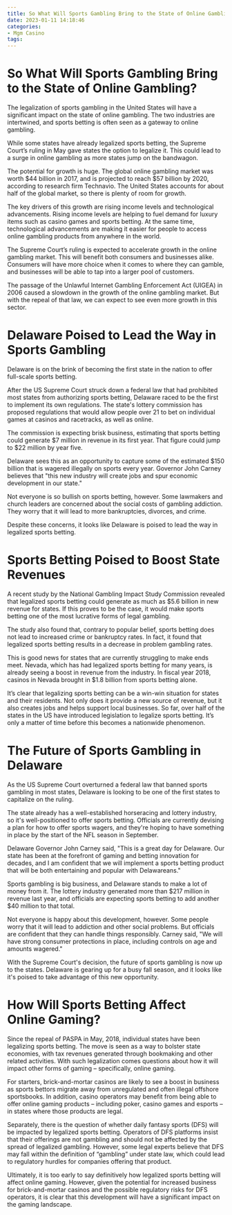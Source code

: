 ```yaml
---
title: So What Will Sports Gambling Bring to the State of Online Gambling
date: 2023-01-11 14:18:46
categories:
- Mgm Casino
tags:
---
```



#  So What Will Sports Gambling Bring to the State of Online Gambling?

The legalization of sports gambling in the United States will have a significant impact on the state of online gambling. The two industries are intertwined, and sports betting is often seen as a gateway to online gambling.

While some states have already legalized sports betting, the Supreme Court’s ruling in May gave states the option to legalize it. This could lead to a surge in online gambling as more states jump on the bandwagon.

The potential for growth is huge. The global online gambling market was worth $44 billion in 2017, and is projected to reach $57 billion by 2020, according to research firm Technavio. The United States accounts for about half of the global market, so there is plenty of room for growth.

The key drivers of this growth are rising income levels and technological advancements. Rising income levels are helping to fuel demand for luxury items such as casino games and sports betting. At the same time, technological advancements are making it easier for people to access online gambling products from anywhere in the world.

The Supreme Court’s ruling is expected to accelerate growth in the online gambling market. This will benefit both consumers and businesses alike. Consumers will have more choice when it comes to where they can gamble, and businesses will be able to tap into a larger pool of customers.

The passage of the Unlawful Internet Gambling Enforcement Act (UIGEA) in 2006 caused a slowdown in the growth of the online gambling market. But with the repeal of that law, we can expect to see even more growth in this sector.

#  Delaware Poised to Lead the Way in Sports Gambling

Delaware is on the brink of becoming the first state in the nation to offer full-scale sports betting.

After the US Supreme Court struck down a federal law that had prohibited most states from authorizing sports betting, Delaware raced to be the first to implement its own regulations. The state's lottery commission has proposed regulations that would allow people over 21 to bet on individual games at casinos and racetracks, as well as online.

The commission is expecting brisk business, estimating that sports betting could generate $7 million in revenue in its first year. That figure could jump to $22 million by year five.

Delaware sees this as an opportunity to capture some of the estimated $150 billion that is wagered illegally on sports every year. Governor John Carney believes that "this new industry will create jobs and spur economic development in our state."

Not everyone is so bullish on sports betting, however. Some lawmakers and church leaders are concerned about the social costs of gambling addiction. They worry that it will lead to more bankruptcies, divorces, and crime.

Despite these concerns, it looks like Delaware is poised to lead the way in legalized sports betting.

#  Sports Betting Poised to Boost State Revenues

A recent study by the National Gambling Impact Study Commission revealed that legalized sports betting could generate as much as $5.6 billion in new revenue for states. If this proves to be the case, it would make sports betting one of the most lucrative forms of legal gambling.

The study also found that, contrary to popular belief, sports betting does not lead to increased crime or bankruptcy rates. In fact, it found that legalized sports betting results in a decrease in problem gambling rates.

This is good news for states that are currently struggling to make ends meet. Nevada, which has had legalized sports betting for many years, is already seeing a boost in revenue from the industry. In fiscal year 2018, casinos in Nevada brought in $1.8 billion from sports betting alone.

It’s clear that legalizing sports betting can be a win-win situation for states and their residents. Not only does it provide a new source of revenue, but it also creates jobs and helps support local businesses. So far, over half of the states in the US have introduced legislation to legalize sports betting. It’s only a matter of time before this becomes a nationwide phenomenon.

#  The Future of Sports Gambling in Delaware

As the US Supreme Court overturned a federal law that banned sports gambling in most states, Delaware is looking to be one of the first states to capitalize on the ruling.

The state already has a well-established horseracing and lottery industry, so it's well-positioned to offer sports betting. Officials are currently devising a plan for how to offer sports wagers, and they're hoping to have something in place by the start of the NFL season in September.

Delaware Governor John Carney said, "This is a great day for Delaware. Our state has been at the forefront of gaming and betting innovation for decades, and I am confident that we will implement a sports betting product that will be both entertaining and popular with Delawareans."

Sports gambling is big business, and Delaware stands to make a lot of money from it. The lottery industry generated more than $217 million in revenue last year, and officials are expecting sports betting to add another $40 million to that total.

Not everyone is happy about this development, however. Some people worry that it will lead to addiction and other social problems. But officials are confident that they can handle things responsibly. Carney said, "We will have strong consumer protections in place, including controls on age and amounts wagered."

With the Supreme Court's decision, the future of sports gambling is now up to the states. Delaware is gearing up for a busy fall season, and it looks like it's poised to take advantage of this new opportunity.

#  How Will Sports Betting Affect Online Gaming?

Since the repeal of PASPA in May, 2018, individual states have been legalizing sports betting. The move is seen as a way to bolster state economies, with tax revenues generated through bookmaking and other related activities. With such legalization comes questions about how it will impact other forms of gaming – specifically, online gaming.

For starters, brick-and-mortar casinos are likely to see a boost in business as sports bettors migrate away from unregulated and often illegal offshore sportsbooks. In addition, casino operators may benefit from being able to offer online gaming products – including poker, casino games and esports – in states where those products are legal.

Separately, there is the question of whether daily fantasy sports (DFS) will be impacted by legalized sports betting. Operators of DFS platforms insist that their offerings are not gambling and should not be affected by the spread of legalized gambling. However, some legal experts believe that DFS may fall within the definition of “gambling” under state law, which could lead to regulatory hurdles for companies offering that product.

Ultimately, it is too early to say definitively how legalized sports betting will affect online gaming. However, given the potential for increased business for brick-and-mortar casinos and the possible regulatory risks for DFS operators, it is clear that this development will have a significant impact on the gaming landscape.